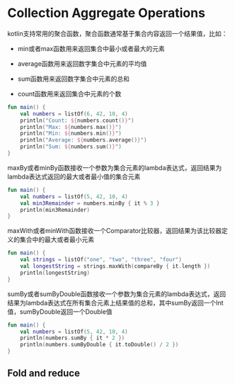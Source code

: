 # Collection Aggregate Operations
kotlin支持常用的聚合函数，聚合函数通常基于集合内容返回一个结果值，比如：

* min或者max函数用来返回集合中最小或者最大的元素

* average函数用来返回数字集合中元素的平均值

* sum函数用来返回数字集合中元素的总和

* count函数用来返回集合中元素的个数

```kotlin
fun main() {
    val numbers = listOf(6, 42, 10, 4)
    println("Count: ${numbers.count()}")
    println("Max: ${numbers.max()}")
    println("Min: ${numbers.min()}")
    println("Average: ${numbers.average()}")
    println("Sum: ${numbers.sum()}")
}
```

maxBy或者minBy函数接收一个参数为集合元素的lambda表达式，返回结果为lambda表达式返回的最大或者最小值的集合元素

```kotlin
fun main() {
    val numbers = listOf(5, 42, 10, 4)
    val min3Remainder = numbers.minBy { it % 3 }
    println(min3Remainder)
}
```

maxWith或者minWith函数接收一个Comparator比较器，返回结果为该比较器定义的集合中的最大或者最小元素

```kotlin
fun main() {
    val strings = listOf("one", "two", "three", "four")
    val longestString = strings.maxWith(compareBy { it.length })
    println(longestString)
}
```

sumBy或者sumByDouble函数接收一个参数为集合元素的lambda表达式，返回结果为lambda表达式在所有集合元素上结果值的总和，其中sumBy返回一个Int值，sumByDouble返回一个Double值

```kotlin
fun main() {
    val numbers = listOf(5, 42, 10, 4)
    println(numbers.sumBy { it * 2 })
    println(numbers.sumByDouble { it.toDouble() / 2 })
}
```

## Fold and reduce







